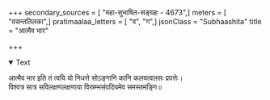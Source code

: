 +++
secondary_sources = [ "महा-सुभाषित-सङ्ग्रहः - 4673",]
meters = [ "वसन्ततिलका",]
pratimaalaa_letters = [ "व", "ग",]
jsonClass = "Subhaashita"
title = "आत्मैव भार"

+++

<details open><summary>Text</summary>

आत्मैव भार इति तं त्वयि यो निधत्ते सोऽङ्गानि कानि कलयत्वलसः प्रपत्तेः।  
विश्वत्र सात्र सविलक्षणलक्षणाया विस्रम्भसंपदियमेव समस्तमङ्गि॥
</details>
